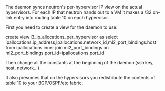 The daemon syncs neutron's per-hypervisor IP view on the actual hypervisors. For each IP that neutron hands out to a VM it makes a /32 on-link entry into routing table 10 on each hypervisor.

First you need to create a view for the daemon to use:

create view l3_ip_allocations_per_hypervisor as select ipallocations.ip_address,ipallocations.network_id,ml2_port_bindings.host from ipallocations inner join ml2_port_bindings on ml2_port_bindings.port_id=ipallocations.port_id

Then change all the constants at the beginning of the daemon (ssh key, host, network...)

It also presumes that on the hypervisors you redistribute the contents of table 10 to your BGP/OSPF/etc fabric.
